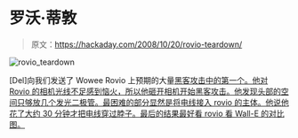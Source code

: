 # 罗沃·蒂敦

> 原文：<https://hackaday.com/2008/10/20/rovio-teardown/>

![](img/d94ee70dc6f5b38eacda760ace07fe4b.png "rovio_teardown")

[Del]向我们发送了 Wowee Rovio 上预期的大量[黑客攻击中的第一个。他对 Rovio 的相机光线不足感到恼火，所以他砸开相机开始黑客攻击。他发现头部的空间只够放几个发光二极管。最困难的部分显然是将电线接入 rovio 的主体。他说他花了大约 30 分钟才把电线穿过脖子。最后的结果最好看 rovio 看 Wall-E 的对比图。](http://www.robocommunity.com/article/13895/WowWee-Rovio-Hack-Head-Mounted-LED-Lights/)